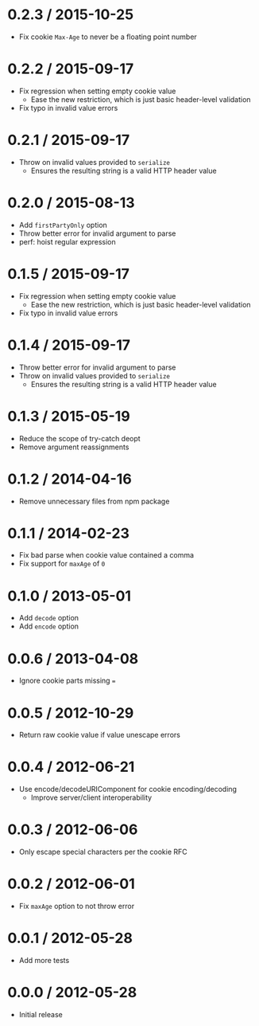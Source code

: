 0.2.3 / 2015-10-25
  ====

  * Fix cookie `Max-Age` to never be a floating point number

0.2.2 / 2015-09-17
  ====

  * Fix regression when setting empty cookie value
    - Ease the new restriction, which is just basic header-level validation
  * Fix typo in invalid value errors

0.2.1 / 2015-09-17
  ====

  * Throw on invalid values provided to `serialize`
    - Ensures the resulting string is a valid HTTP header value

0.2.0 / 2015-08-13
  ====

  * Add `firstPartyOnly` option
  * Throw better error for invalid argument to parse
  * perf: hoist regular expression

0.1.5 / 2015-09-17
  ====

  * Fix regression when setting empty cookie value
    - Ease the new restriction, which is just basic header-level validation
  * Fix typo in invalid value errors

0.1.4 / 2015-09-17
  ====

  * Throw better error for invalid argument to parse
  * Throw on invalid values provided to `serialize`
    - Ensures the resulting string is a valid HTTP header value

0.1.3 / 2015-05-19
  ====

  * Reduce the scope of try-catch deopt
  * Remove argument reassignments

0.1.2 / 2014-04-16
  ====

  * Remove unnecessary files from npm package

0.1.1 / 2014-02-23
  ====

  * Fix bad parse when cookie value contained a comma
  * Fix support for `maxAge` of `0`

0.1.0 / 2013-05-01
  ====

  * Add `decode` option
  * Add `encode` option

0.0.6 / 2013-04-08
  ====

  * Ignore cookie parts missing `=`

0.0.5 / 2012-10-29
  ====

  * Return raw cookie value if value unescape errors

0.0.4 / 2012-06-21
  ====

  * Use encode/decodeURIComponent for cookie encoding/decoding
    - Improve server/client interoperability

0.0.3 / 2012-06-06
  ====

  * Only escape special characters per the cookie RFC

0.0.2 / 2012-06-01
  ====

  * Fix `maxAge` option to not throw error

0.0.1 / 2012-05-28
  ====

  * Add more tests

0.0.0 / 2012-05-28
  ====

  * Initial release
